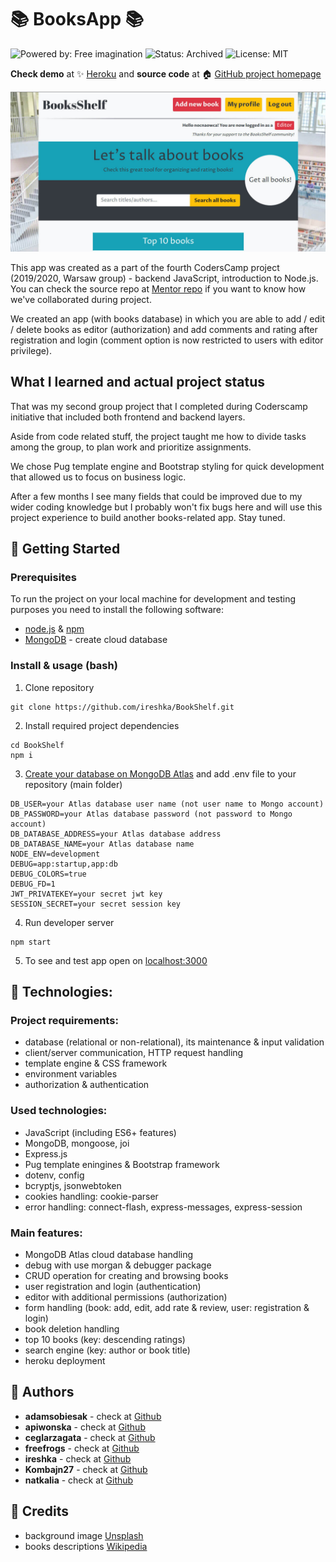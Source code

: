 # :books: BooksApp :books:
![Powered by: Free imagination](https://img.shields.io/badge/Powered%20by-Free%20imagination-blueviolet)
![Status: Archived](https://img.shields.io/badge/Status-Archived-lightgrey)
![License: MIT](https://img.shields.io/badge/License-MIT-green.svg)

**Check demo** at :sparkles: [Heroku](https://ibookshelf.herokuapp.com) and **source code** at :house: [GitHub project homepage](https://https://github.com/ireshka/BookShelf)

![App screenshot](doc/screen.jpg)

This app was created as a part of the fourth CodersCamp project (2019/2020, Warsaw group) - backend JavaScript, introduction to Node.js. You can check the source repo at [Mentor repo](https://github.com/dobrzyckahanna/BookStore) if you want to know how we've collaborated during project.

We created an app (with books database) in which you are able to add / edit / delete books as editor (authorization) and add comments and rating after registration and login (comment option is now restricted to users with editor privilege).

## What I learned and actual project status
That was my second group project that I completed during Coderscamp initiative that included both frontend and backend layers.

Aside from code related stuff, the project taught me how to divide tasks among the group, to plan work and prioritize assignments.

We chose Pug template engine and Bootstrap styling for quick development that allowed us to focus on business logic.

After a few months I see many fields that could be improved due to my wider coding knowledge but I probably won't fix bugs here and will use this project experience to build another books-related app. Stay tuned.

## :blue_book: Getting Started
### Prerequisites
To run the project on your local machine for development and testing purposes you need to install the following software:
* [node.js](https://nodejs.org/en/) & [npm](https://www.npmjs.com/get-npm)
* [MongoDB](https://www.mongodb.com/what-is-mongodb) - create cloud database

### Install & usage (bash)
1. Clone repository 
```
git clone https://github.com/ireshka/BookShelf.git
```
2. Install required project dependencies
```
cd BookShelf
npm i
```
3. [Create your database on MongoDB Atlas](https://www.mongodb.com/cloud/atlas) and add .env file to your repository (main folder)
```
DB_USER=your Atlas database user name (not user name to Mongo account)
DB_PASSWORD=your Atlas database password (not password to Mongo account)
DB_DATABASE_ADDRESS=your Atlas database address
DB_DATABASE_NAME=your Atlas database name
NODE_ENV=development
DEBUG=app:startup,app:db
DEBUG_COLORS=true
DEBUG_FD=1
JWT_PRIVATEKEY=your secret jwt key
SESSION_SECRET=your secret session key
```

4. Run developer server
```
npm start
```
5. To see and test app open on [localhost:3000](http://localhost:3000)

## :orange_book: Technologies:
### Project requirements:
* database (relational or non-relational), its maintenance & input validation
* client/server communication, HTTP request handling
* template engine & CSS framework
* environment variables
* authorization & authentication

### Used technologies:
* JavaScript (including ES6+ features)
* MongoDB, mongoose, joi
* Express.js
* Pug template eningines &  Bootstrap framework
* dotenv, config
* bcryptjs, jsonwebtoken
* cookies handling: cookie-parser
* error handling: connect-flash, express-messages, express-session

### Main features:
* MongoDB Atlas cloud database handling
* debug with use morgan & debugger package
* CRUD operation for creating and browsing books
* user registration and login (authentication)
* editor with additional permissions (authorization)
* form handling (book: add, edit, add rate & review, user: registration & login)
* book deletion handling
* top 10 books (key: descending ratings)
* search engine (key: author or book title)
* heroku deployment

## :busts_in_silhouette: Authors
* **adamsobiesak** - check at [Github](https://github.com/adamsobiesak)
* **apiwonska** - check at [Github](https://github.com/apiwonska)
* **ceglarzagata** - check at [Github](https://github.com/ceglarzagata)
* **freefrogs** - check at [Github](https://github.com/freefrogs)
* **ireshka** - check at [Github](https://github.com/ireshka)
* **Kombajn27** - check at [Github](https://github.com/Kombajn27)
* **natkalia** - check at [Github](https://github.com/natkalia)

## :green_book: Credits
* background image [Unsplash](https://unsplash.com/)
* books descriptions [Wikipedia](https://en.wikipedia.org/)
